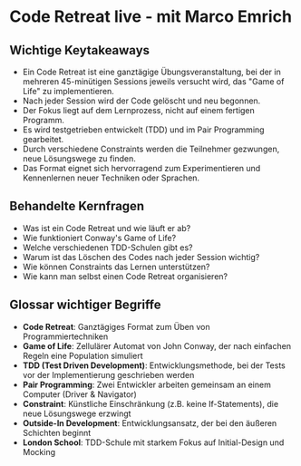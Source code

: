 # Code Retreat live - mit Marco Emrich

## Wichtige Keytakeaways
- Ein Code Retreat ist eine ganztägige Übungsveranstaltung, bei der in mehreren 45-minütigen Sessions jeweils versucht wird, das "Game of Life" zu implementieren.
- Nach jeder Session wird der Code gelöscht und neu begonnen.
- Der Fokus liegt auf dem Lernprozess, nicht auf einem fertigen Programm.
- Es wird testgetrieben entwickelt (TDD) und im Pair Programming gearbeitet.
- Durch verschiedene Constraints werden die Teilnehmer gezwungen, neue Lösungswege zu finden.
- Das Format eignet sich hervorragend zum Experimentieren und Kennenlernen neuer Techniken oder Sprachen.

## Behandelte Kernfragen
- Was ist ein Code Retreat und wie läuft er ab?
- Wie funktioniert Conway's Game of Life?
- Welche verschiedenen TDD-Schulen gibt es?
- Warum ist das Löschen des Codes nach jeder Session wichtig?
- Wie können Constraints das Lernen unterstützen?
- Wie kann man selbst einen Code Retreat organisieren?

## Glossar wichtiger Begriffe
- **Code Retreat**: Ganztägiges Format zum Üben von Programmiertechniken
- **Game of Life**: Zellulärer Automat von John Conway, der nach einfachen Regeln eine Population simuliert
- **TDD (Test Driven Development)**: Entwicklungsmethode, bei der Tests vor der Implementierung geschrieben werden 
- **Pair Programming**: Zwei Entwickler arbeiten gemeinsam an einem Computer (Driver & Navigator)
- **Constraint**: Künstliche Einschränkung (z.B. keine If-Statements), die neue Lösungswege erzwingt
- **Outside-In Development**: Entwicklungsansatz, der bei den äußeren Schichten beginnt
- **London School**: TDD-Schule mit starkem Fokus auf Initial-Design und Mocking
